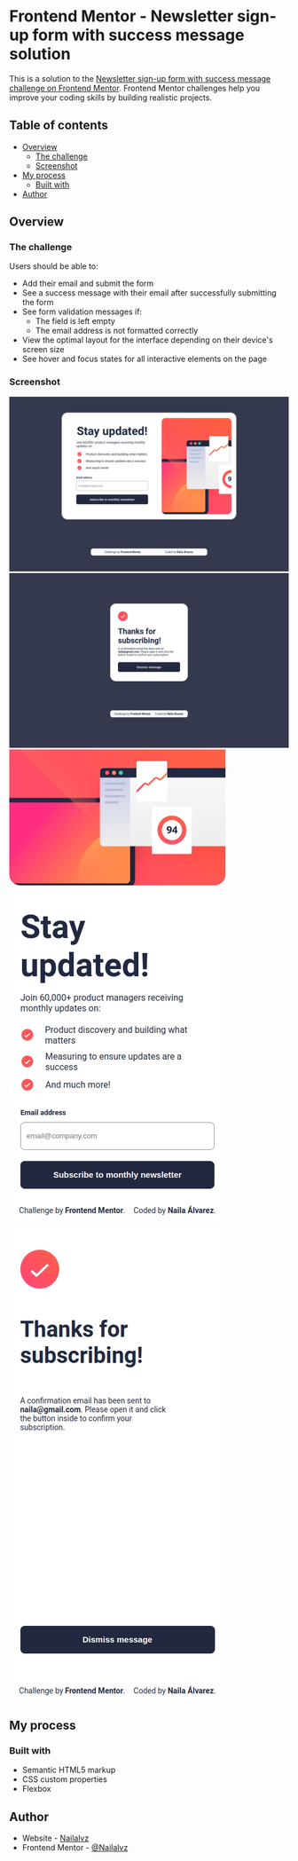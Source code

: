 # Frontend Mentor - Newsletter sign-up form with success message solution

This is a solution to the [Newsletter sign-up form with success message challenge on Frontend Mentor](https://www.frontendmentor.io/challenges/newsletter-signup-form-with-success-message-3FC1AZbNrv). Frontend Mentor challenges help you improve your coding skills by building realistic projects.

## Table of contents

- [Overview](#overview)
  - [The challenge](#the-challenge)
  - [Screenshot](#screenshot)
- [My process](#my-process)
  - [Built with](#built-with)
- [Author](#author)

## Overview

### The challenge

Users should be able to:

- Add their email and submit the form
- See a success message with their email after successfully submitting the form
- See form validation messages if:
  - The field is left empty
  - The email address is not formatted correctly
- View the optimal layout for the interface depending on their device's screen size
- See hover and focus states for all interactive elements on the page

### Screenshot

![](./assets/images/screenshots/desktop-desing-screenshot.jpeg)
![](./assets/images/screenshots/desktop-success-screeshot.jpeg)
![](./assets/images/screenshots/mobile-desing-screenshot.jpeg)
![](./assets/images/screenshots/mobile-sucess-screenshot.jpeg)

## My process

### Built with

- Semantic HTML5 markup
- CSS custom properties
- Flexbox

## Author

- Website - [Nailalvz](https://github.com/Nailalvz)
- Frontend Mentor - [@Nailalvz](https://www.frontendmentor.io/profile/Nailalvz)
